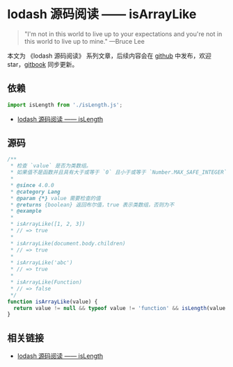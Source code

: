 # lodash 源码阅读 —— isArrayLike

> "I'm not in this world to live up to your expectations and you're not in this world to live up to mine." —Bruce Lee

本文为 《lodash 源码阅读》 系列文章，后续内容会在 [github](https://github.com/gu-xionghong/lodash-analysis) 中发布，欢迎 star，[gitbook](https://gu-xionghong.gitbook.io/lodash-analysis/) 同步更新。

## 依赖

```js
import isLength from './isLength.js';
```

- [lodash 源码阅读 —— isLength](../Lang/isLength.md)

## 源码

```js
/**
 * 检查 `value` 是否为类数组。
 * 如果值不是函数并且具有大于或等于 `0` 且小于或等于 `Number.MAX_SAFE_INTEGER` 的整数的 `value.length`，则该值被视为类数组。
 *
 * @since 4.0.0
 * @category Lang
 * @param {*} value 需要检查的值
 * @returns {boolean} 返回布尔值，true 表示类数组，否则为不
 * @example
 *
 * isArrayLike([1, 2, 3])
 * // => true
 *
 * isArrayLike(document.body.children)
 * // => true
 *
 * isArrayLike('abc')
 * // => true
 *
 * isArrayLike(Function)
 * // => false
 */
function isArrayLike(value) {
  return value != null && typeof value != 'function' && isLength(value.length);
}
```

## 相关链接

- [lodash 源码阅读 —— isLength](../Lang/isLength.md)
